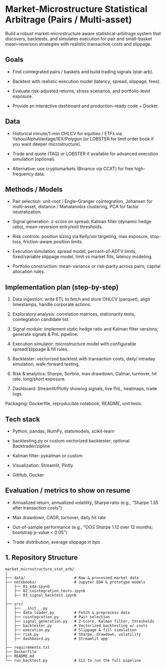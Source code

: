 # Market-Microstructure Statistical Arbitrage (Pairs / Multi-asset)

Build a robust market-microstructure aware statistical-arbitrage system that discovers, backtests, and simulates execution for pair and small-basket mean-reversion strategies with realistic transaction costs and slippage.

## Goals
* Find cointegrated pairs / baskets and build trading signals (stat-arb).

* Backtest with realistic execution model (latency, spread, slippage, fees).

* Evaluate risk-adjusted returns, stress scenarios, and portfolio-level exposure.

* Provide an interactive dashboard and production-ready code + Docker.

## Data
* Historical minute/1-min OHLCV for equities / ETFs via Yahoo/AlphaVantage/IEX/Polygon (or LOBSTER for limit order book if you want deeper microstructure).

* Trade and quote (TAQ) or LOBSTER if available for advanced execution simulation (optional).

* Alternative: use cryptomarkets (Binance via CCXT) for free high-frequency data.

## Methods / Models
* Pair selection: unit-root / Engle-Granger cointegration, Johansen for multi-asset, distance / Mahalanobis clustering, PCA for factor neutralization.

* Signal generation: z-score on spread, Kalman filter (dynamic hedge ratio), mean-reversion entry/exit thresholds.

* Risk controls: position sizing via Kelly/vol targeting, max exposure, stop-loss, friction-aware position limits.

* Execution simulation: spread model, percent-of-ADTV limits, fixed/variable slippage model, limit vs market fills, latency modeling.

* Portfolio construction: mean-variance or risk-parity across pairs; capital allocation rules.

## Implementation plan (step-by-step)
1. Data ingestion: write ETL to fetch and store OHLCV (parquet), align timestamps, handle corporate actions.

2. Exploratory analysis: correlation matrices, stationarity tests, cointegration candidate list.

3. Signal module: implement static hedge ratio and Kalman filter versions; generate signals & PnL pipeline.

4. Execution simulator: microstructure model with configurable spread/slippage & fill rules.

5. Backtester: vectorized backtest with transaction costs, daily/ intraday simulation, walk-forward testing.

6. Risk & analytics: Sharpe, Sortino, max drawdown, Calmar, turnover, hit rate, long/short exposure.

7. Dashboard: Streamlit/Plotly showing signals, live PnL, heatmaps, trade logs.

Packaging: Dockerfile, reproducible notebook, README, unit tests.

## Tech stack
* Python, pandas, NumPy, statsmodels, scikit-learn

* backtesting.py or custom vectorized backtester; optional Backtrader/zipline

* Kalman filter: pykalman or custom

* Visualization: Streamlit, Plotly

* GitHub, Docker

## Evaluation / metrics to show on resume
* Annualized return, annualized volatility, Sharpe ratio (e.g., “Sharpe 1.35 after transaction costs”)

* Max drawdown, CAGR, turnover, daily hit rate

* Out-of-sample performance (e.g., “OOS Sharpe 1.12 over 12 months; bootstrap p-value < 0.05”)

* Trade distribution, average slippage in bps

## 1. Repository Structure
```
market_microstructure_stat_arb/
│
├── data/                      # Raw & processed market data
├── notebooks/                 # Jupyter EDA & prototype models
│   ├── 01_eda.ipynb
│   ├── 02_cointegration_tests.ipynb
│   ├── 03_signal_backtest.ipynb
│
├── src/
│   ├── __init__.py
│   ├── data_loader.py         # Fetch & preprocess data
│   ├── cointegration.py       # Pair selection
│   ├── signal_generation.py   # Z-score, Kalman filter, thresholds
│   ├── backtester.py          # Vectorized backtesting w/ costs
│   ├── execution.py           # Slippage & fill simulation
│   ├── risk.py                # Sharpe, drawdown, volatility
│   ├── dashboard.py           # Streamlit app
│
├── requirements.txt
├── Dockerfile
├── README.md
└── run_backtest.py            # CLI to run the full pipeline
```
